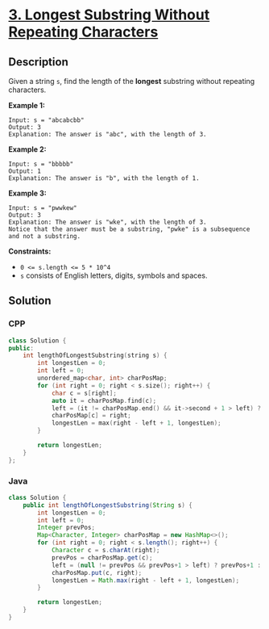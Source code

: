 # [3. Longest Substring Without Repeating Characters](https://leetcode.com/problems/longest-substring-without-repeating-characters/description/)

## Description
Given a string `s`, find the length of the **longest** substring without repeating characters.

**Example 1:**
```
Input: s = "abcabcbb"
Output: 3
Explanation: The answer is "abc", with the length of 3.
```

**Example 2:**
```
Input: s = "bbbbb"
Output: 1
Explanation: The answer is "b", with the length of 1.
```

**Example 3:**
```
Input: s = "pwwkew"
Output: 3
Explanation: The answer is "wke", with the length of 3.
Notice that the answer must be a substring, "pwke" is a subsequence and not a substring.
```

**Constraints:**
+ `0 <= s.length <= 5 * 10^4`
+ `s` consists of English letters, digits, symbols and spaces.


## Solution

### CPP
```cpp
class Solution {
public:
    int lengthOfLongestSubstring(string s) {
        int longestLen = 0;
        int left = 0;
        unordered_map<char, int> charPosMap;
        for (int right = 0; right < s.size(); right++) {
            char c = s[right];
            auto it = charPosMap.find(c);
            left = (it != charPosMap.end() && it->second + 1 > left) ? it->second + 1 : left;
            charPosMap[c] = right;
            longestLen = max(right - left + 1, longestLen);
        }

        return longestLen;
    }
};
```

### Java
```java
class Solution {
    public int lengthOfLongestSubstring(String s) {
        int longestLen = 0;
        int left = 0;
        Integer prevPos;
        Map<Character, Integer> charPosMap = new HashMap<>();
        for (int right = 0; right < s.length(); right++) {
            Character c = s.charAt(right);
            prevPos = charPosMap.get(c);
            left = (null != prevPos && prevPos+1 > left) ? prevPos+1 : left;
            charPosMap.put(c, right);
            longestLen = Math.max(right - left + 1, longestLen);
        }

        return longestLen;
    }
}
```
